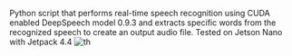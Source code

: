 Python script that performs real-time speech recognition using CUDA enabled DeepSpeech model 0.9.3 and extracts specific words from the recognized speech to create an output audio file. Tested on Jetson Nano with Jetpack 4.4
![th](https://github.com/malbu/mirror-gem/assets/6825150/2240b314-c817-452d-8f8f-a6ad53575412)
